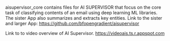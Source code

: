 aisupervisor_core contains files for AI SUPERVISOR that focus on the core task of classifying contents of an email using deep learning ML libraries. The sister App also summarizes and extracts key entities. Link to the sister and larger App: https://github.com/bfopengradient/aisupervisor


Link to to video overview of AI Supervisor.  https://videoais.ts.r.appspot.com
